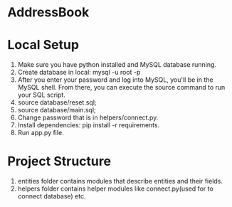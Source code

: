 # AddressBook
# Local Setup
1. Make sure you have python installed and MySQL database running.
2. Create database in local: mysql -u root -p
3. After you enter your password and log into MySQL, you'll be in the MySQL shell. From there, you can execute the source command to run your SQL script.
4. source database/reset.sql;
5. source database/main.sql;
6. Change password that is in helpers/connect.py.
7. Install dependencies: pip install -r requirements.
8. Run app.py file.
# Project Structure
1. entities folder contains modules that describe entities and their fields.
2. helpers folder contains helper modules like connect.py(used for to connect database) etc.
